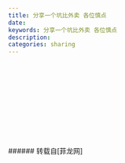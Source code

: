 ```yaml
---
title: 分享一个坑比外卖 各位慎点
date: 
keywords: 分享一个坑比外卖 各位慎点
description: 
categories: sharing
---
```

<td class="t_f" id="postmessage_2446977">

<br/>
<img alt="" border="0" class="zoom" data-cf-modified-9b2487ba0a4adc59fe10574a-="" file="http://www.flw.ph/data/appbyme/upload/image/201812/11/FKWpFFfPAexO.jpg" id="aimg_vl3Xw" lazyloadthumb="1" onclick="" onmouseover="" src="http://www.flw.ph/data/appbyme/upload/image/201812/11/FKWpFFfPAexO.jpg"/><br/>
<br/>
<img alt="" border="0" class="zoom" data-cf-modified-9b2487ba0a4adc59fe10574a-="" file="http://www.flw.ph/data/appbyme/upload/image/201812/11/D44QuIsyutjN.jpg" id="aimg_f97R9" lazyloadthumb="1" onclick="" onmouseover="" src="http://www.flw.ph/data/appbyme/upload/image/201812/11/D44QuIsyutjN.jpg"/><br/>
<br/>
<img alt="" border="0" class="zoom" data-cf-modified-9b2487ba0a4adc59fe10574a-="" file="http://www.flw.ph/data/appbyme/upload/image/201812/11/ZyJtG07zKMFl.jpg" id="aimg_yYf6i" lazyloadthumb="1" onclick="" onmouseover="" src="http://www.flw.ph/data/appbyme/upload/image/201812/11/ZyJtG07zKMFl.jpg"/><br/>
<br/>
<img alt="" border="0" class="zoom" data-cf-modified-9b2487ba0a4adc59fe10574a-="" file="http://www.flw.ph/data/appbyme/upload/image/201812/11/oPiiORi8EARo.jpg" id="aimg_fH7ab" lazyloadthumb="1" onclick="" onmouseover="" src="http://www.flw.ph/data/appbyme/upload/image/201812/11/oPiiORi8EARo.jpg"/><br/>
<br/>
<img alt="" border="0" class="zoom" data-cf-modified-9b2487ba0a4adc59fe10574a-="" file="http://www.flw.ph/data/appbyme/upload/image/201812/11/UAVQclmQFiOn.jpg" id="aimg_B93M9" lazyloadthumb="1" onclick="" onmouseover="" src="http://www.flw.ph/data/appbyme/upload/image/201812/11/UAVQclmQFiOn.jpg"/><br/>
<br/>
<img alt="" border="0" class="zoom" data-cf-modified-9b2487ba0a4adc59fe10574a-="" file="http://www.flw.ph/data/appbyme/upload/image/201812/11/rySCa7HnW4wj.jpg" id="aimg_lPTI8" lazyloadthumb="1" onclick="" onmouseover="" src="http://www.flw.ph/data/appbyme/upload/image/201812/11/rySCa7HnW4wj.jpg"/><br/>
<br/>
<img alt="" border="0" class="zoom" data-cf-modified-9b2487ba0a4adc59fe10574a-="" file="http://www.flw.ph/data/appbyme/upload/image/201812/11/2Sx8mvGxohYh.jpg" id="aimg_V7Dx1" lazyloadthumb="1" onclick="" onmouseover="" src="http://www.flw.ph/data/appbyme/upload/image/201812/11/2Sx8mvGxohYh.jpg"/><br/>
<br/>
<img alt="" border="0" class="zoom" data-cf-modified-9b2487ba0a4adc59fe10574a-="" file="http://www.flw.ph/data/appbyme/upload/image/201812/11/ptaCMCN11hYh.jpg" id="aimg_puDTX" lazyloadthumb="1" onclick="" onmouseover="" src="http://www.flw.ph/data/appbyme/upload/image/201812/11/ptaCMCN11hYh.jpg"/><br/>
<br/>
<img alt="" border="0" class="zoom" data-cf-modified-9b2487ba0a4adc59fe10574a-="" file="http://www.flw.ph/data/appbyme/upload/image/201812/11/4dnXNMZjh8N0.jpg" id="aimg_QswGo" lazyloadthumb="1" onclick="" onmouseover="" src="http://www.flw.ph/data/appbyme/upload/image/201812/11/4dnXNMZjh8N0.jpg"/><br/>
<br/>
</td>
###### 转载自[菲龙网]